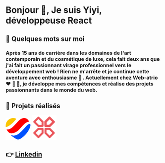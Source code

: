 <h1 align="left">Bonjour 🌈, Je suis Yiyi, développeuse React</h1>

<h2>👀 Quelques mots sur moi</h2>
  
<h3>Après 15 ans de carrière dans les domaines de l'art contemporain et du cosmétique de luxe, cela fait deux ans que j'ai fait un passionnant virage professionnel vers le développement web ! Rien ne m'arrête et je continue cette aventure avec enthousiasme 🚀 . Actuellement chez Web-atrio ❤️ 💛 💙, je développe mes compétences et réalise des projets passionnants dans le monde du web.</h2>

<h2> 👀 Projets réalisés</h2>



<img src="https://raw.githubusercontent.com/yiyi41/yiyi41/main/assets/web-atrio-logo.png" alt="logo web-atrio" width="80" height="70">

 <img src="https://raw.githubusercontent.com/yiyi41/yiyi41/main/assets/gampad-logo.png" alt="logo web-atrio" width="80" height="80">






## 👉 [Linkedin](https://www.linkedin.com/in/yiyi-plantinet/)
